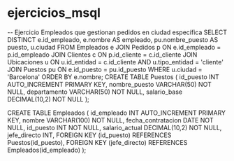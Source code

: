 # ejercicios_msql
-- Ejercicio Empleados que gestionan pedidos en ciudad específica
SELECT DISTINCT
    e.id_empleado,
    e.nombre AS empleado,
    pu.nombre_puesto AS puesto,
    u.ciudad
FROM 
    Empleados e
JOIN 
    Pedidos p ON e.id_empleado = p.id_empleado
JOIN 
    Clientes c ON p.id_cliente = c.id_cliente
JOIN 
    Ubicaciones u ON u.id_entidad = c.id_cliente 
    AND u.tipo_entidad = 'cliente'
JOIN 
    Puestos pu ON e.id_puesto = pu.id_puesto
WHERE 
    u.ciudad = 'Barcelona'
ORDER BY 
    e.nombre;
CREATE TABLE Puestos (
    id_puesto INT AUTO_INCREMENT PRIMARY KEY,
    nombre_puesto VARCHAR(50) NOT NULL,
    departamento VARCHAR(50) NOT NULL,
    salario_base DECIMAL(10,2) NOT NULL
);

CREATE TABLE Empleados (
    id_empleado INT AUTO_INCREMENT PRIMARY KEY,
    nombre VARCHAR(100) NOT NULL,
    fecha_contratacion DATE NOT NULL,
    id_puesto INT NOT NULL,
    salario_actual DECIMAL(10,2) NOT NULL,
    jefe_directo INT,
    FOREIGN KEY (id_puesto) REFERENCES Puestos(id_puesto),
    FOREIGN KEY (jefe_directo) REFERENCES Empleados(id_empleado)
);